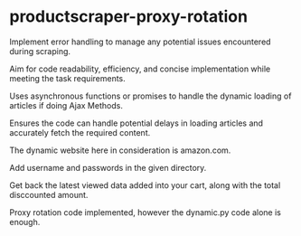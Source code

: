 # productscraper-proxy-rotation

Implement error handling to manage any potential issues encountered during scraping.

Aim for code readability, efficiency, and concise implementation while meeting the task requirements.

Uses asynchronous functions or promises to handle the dynamic loading of articles if doing Ajax Methods.

Ensures the code can handle potential delays in loading articles and accurately fetch the required content.

The dynamic website here in consideration is amazon.com.

Add username and passwords in the given directory.

Get back the latest viewed data added into your cart, along with the total disccounted amount.

Proxy rotation code implemented, however the dynamic.py code alone is enough.
